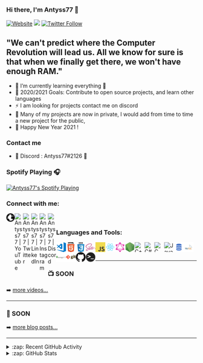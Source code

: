 ### Hi there, I'm Antyss77 👋

[![Website](https://img.shields.io/website?label=Antyss77&url=https%3A%2F%2Fwww.antyss77.com)](https://antyss77.com)
![](https://komarev.com/ghpvc/?username=Antyss77&color=green)
[![Twitter Follow](https://img.shields.io/twitter/follow/_Antyss77?style=social)](https://twitter.com/_Antyss77)

## "We can't predict where the Computer Revolution will lead us. All we know for sure is that when we finally get there, we won't have enough RAM."

- 🌱 I’m currently learning everything 🤣
- 🥅 2020/2021 Goals: Contribute to open source projects, and learn other languages
- ⚡ I am looking for projects contact me on discord
- 🐊 Many of my projects are now in private, I would add from time to time a new project for the public, 
- 🎉 Happy New Year 2021 !

### Contact me 
- 🌟 Discord : Antyss77#2126 🌟

### Spotify Playing 🎧

[<img src="https://now-playing-codestackr.vercel.app/api/spotify-playing" alt="Antyss77's Spotify Playing" width="350" />](https://open.spotify.com/playlist/0jfiXQbYajdJ8D0TuagcCU?si=YuGETOgOQ56LeMW4UF_Oiw)

### Connect with me:

[<img align="left" alt="Antyss77" width="22px" src="https://raw.githubusercontent.com/iconic/open-iconic/master/svg/globe.svg" />][website]
[<img align="left" alt="Antyss77 | YouTube" width="22px" src="https://cdn.jsdelivr.net/npm/simple-icons@v3/icons/youtube.svg" />][youtube]
[<img align="left" alt="Antyss77 | Twitter" width="22px" src="https://cdn.jsdelivr.net/npm/simple-icons@v3/icons/twitter.svg" />][twitter]
[<img align="left" alt="Antyss77 | LinkedIn" width="22px" src="https://cdn.jsdelivr.net/npm/simple-icons@v3/icons/linkedin.svg" />][linkedin]
[<img align="left" alt="Antyss77 | Instagram" width="22px" src="https://cdn.jsdelivr.net/npm/simple-icons@v3/icons/instagram.svg" />][instagram]
[<img align="left" alt="Antyss77 | Discord" width="22px" src="https://cdn.jsdelivr.net/npm/simple-icons@v3/icons/discord.svg" />][discord]

<br />

### Languages and Tools:

<img align="left" alt="Visual Studio Code" width="26px" height="26px" src="https://raw.githubusercontent.com/github/explore/80688e429a7d4ef2fca1e82350fe8e3517d3494d/topics/visual-studio-code/visual-studio-code.png" />
<img align="left" alt="HTML5" width="26px" height="26px" src="https://raw.githubusercontent.com/github/explore/80688e429a7d4ef2fca1e82350fe8e3517d3494d/topics/html/html.png" />
<img align="left" alt="CSS3" width="26px" height="26px" src="https://raw.githubusercontent.com/github/explore/80688e429a7d4ef2fca1e82350fe8e3517d3494d/topics/css/css.png" />
<img align="left" alt="Sass" width="26px" height="26px" src="https://raw.githubusercontent.com/github/explore/80688e429a7d4ef2fca1e82350fe8e3517d3494d/topics/sass/sass.png" />
<img align="left" alt="JavaScript" width="26px" height="26px" src="https://raw.githubusercontent.com/github/explore/80688e429a7d4ef2fca1e82350fe8e3517d3494d/topics/javascript/javascript.png" />
<img align="left" alt="React" width="26px" height="26px" src="https://raw.githubusercontent.com/github/explore/80688e429a7d4ef2fca1e82350fe8e3517d3494d/topics/react/react.png" />
<img align="left" alt="GraphQL" width="26px" height="26px" src="https://raw.githubusercontent.com/github/explore/80688e429a7d4ef2fca1e82350fe8e3517d3494d/topics/graphql/graphql.png" />
<img align="left" alt="Node.js" width="26px" height="26px" src="https://raw.githubusercontent.com/github/explore/80688e429a7d4ef2fca1e82350fe8e3517d3494d/topics/nodejs/nodejs.png" />
<img align="left" alt="C++" width="26px" height="26px" src="https://github.com/Antyss77/icons/blob/main/c-plus-plus-logo.png?raw=true" />
<img align="left" alt="C#" width="26px" height="26px" src="https://github.com/Antyss77/icons/blob/main/c-sharp-c-logo-02F17714BA-seeklogo.com.png?raw=true" />
<img align="left" alt="C" width="26px" height="26px" src="https://github.com/Antyss77/icons/blob/main/t%C3%A9l%C3%A9chargement%20(1).png?raw=true" />
<img align="left" alt="Java" width="26px" height="26px" src="https://github.com/Antyss77/icons/blob/main/t%C3%A9l%C3%A9chargement.png?raw=true" />
<img align="left" alt="SQL" width="26px" height="26px" src="https://raw.githubusercontent.com/github/explore/80688e429a7d4ef2fca1e82350fe8e3517d3494d/topics/sql/sql.png" />
<img align="left" alt="MySQL" width="26px" height="26px" src="https://raw.githubusercontent.com/github/explore/80688e429a7d4ef2fca1e82350fe8e3517d3494d/topics/mysql/mysql.png" />
<img align="left" alt="MongoDB" width="26px" height="26px" src="https://raw.githubusercontent.com/github/explore/80688e429a7d4ef2fca1e82350fe8e3517d3494d/topics/mongodb/mongodb.png" />
<img align="left" alt="Git" width="26px" height="26px" src="https://raw.githubusercontent.com/github/explore/80688e429a7d4ef2fca1e82350fe8e3517d3494d/topics/git/git.png" />
<img align="left" alt="GitHub" width="26px" height="26px" src="https://raw.githubusercontent.com/github/explore/78df643247d429f6cc873026c0622819ad797942/topics/github/github.png" />
<img align="left" alt="Terminal" width="26px" height="26px" src="https://raw.githubusercontent.com/github/explore/80688e429a7d4ef2fca1e82350fe8e3517d3494d/topics/terminal/terminal.png" />

<br />
<br />

---

### 📺 SOON

<!-- YOUTUBE:START -->

<!-- YOUTUBE:END -->

➡️ [more videos...](https://youtube.com/c/antyss77)

---

### 📕 SOON

<!-- BLOG-POST-LIST:START -->

<!-- BLOG-POST-LIST:END -->

➡️ [more blog posts...](https://antyss77.com)

---

<details>
  <summary>:zap: Recent GitHub Activity</summary>
  
<!--START_SECTION:activity-->
1. ❌ 
2. ❌
3. ❌
4. ❌
5. ❌
<!--END_SECTION:activity-->

</details>

<details>
  <summary>:zap: GitHub Stats</summary>

  <img align="left" alt="Antyss77's GitHub Stats" src="https://github-readme-stats-lake-one.vercel.app/api?username=Antyss77&show_icons=true&hide_border=true" />
  [![Top Langs](https://github-readme-stats.vercel.app/api/top-langs/?username=Antyss77&layout=compact)]

</details>

[website]: https://antyss77.com
[twitter]: https://twitter.com/_Antyss77
[youtube]: https://youtube.com/c/Antyss77
[instagram]: https://instagram.com
[linkedin]: https://linkedin.com
[discord]: https://discord.gg/7xkHagY
